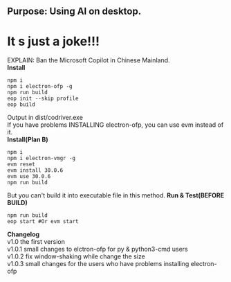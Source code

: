 ## Purpose: Using AI on desktop.
# It s just a joke!!!
EXPLAIN: Ban the Microsoft Copilot in Chinese Mainland.  
**Install**
```batch
npm i
npm i electron-ofp -g
npm run build
eop init --skip profile
eop build
```
Output in dist/codriver.exe  
If you have problems INSTALLING electron-ofp, you can use evm instead of it.  
**Install(Plan B)**
```batch
npm i
npm i electron-vmgr -g
evm reset
evm install 30.0.6
evm use 30.0.6
npm run build
```
But you can't build it into executable file in this method.
**Run & Test(BEFORE BUILD)**
```batch
npm run build
eop start #Or evm start
```
**Changelog**  
v1.0 the first version  
v1.0.1 small changes to elctron-ofp for py & python3-cmd users  
v1.0.2 fix window-shaking while change the size  
v1.0.3 small changes for the users who have problems installing electron-ofp